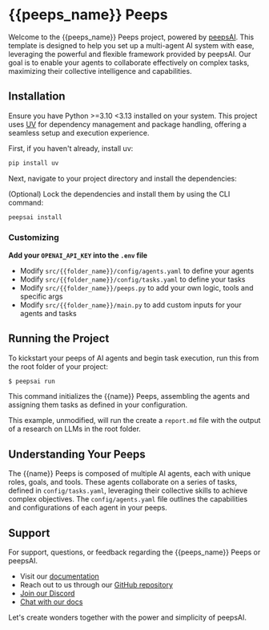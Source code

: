 # {{peeps_name}} Peeps

Welcome to the {{peeps_name}} Peeps project, powered by [peepsAI](https://peepsai.com). This template is designed to help you set up a multi-agent AI system with ease, leveraging the powerful and flexible framework provided by peepsAI. Our goal is to enable your agents to collaborate effectively on complex tasks, maximizing their collective intelligence and capabilities.

## Installation

Ensure you have Python >=3.10 <3.13 installed on your system. This project uses [UV](https://docs.astral.sh/uv/) for dependency management and package handling, offering a seamless setup and execution experience.

First, if you haven't already, install uv:

```bash
pip install uv
```

Next, navigate to your project directory and install the dependencies:

(Optional) Lock the dependencies and install them by using the CLI command:
```bash
peepsai install
```
### Customizing

**Add your `OPENAI_API_KEY` into the `.env` file**

- Modify `src/{{folder_name}}/config/agents.yaml` to define your agents
- Modify `src/{{folder_name}}/config/tasks.yaml` to define your tasks
- Modify `src/{{folder_name}}/peeps.py` to add your own logic, tools and specific args
- Modify `src/{{folder_name}}/main.py` to add custom inputs for your agents and tasks

## Running the Project

To kickstart your peeps of AI agents and begin task execution, run this from the root folder of your project:

```bash
$ peepsai run
```

This command initializes the {{name}} Peeps, assembling the agents and assigning them tasks as defined in your configuration.

This example, unmodified, will run the create a `report.md` file with the output of a research on LLMs in the root folder.

## Understanding Your Peeps

The {{name}} Peeps is composed of multiple AI agents, each with unique roles, goals, and tools. These agents collaborate on a series of tasks, defined in `config/tasks.yaml`, leveraging their collective skills to achieve complex objectives. The `config/agents.yaml` file outlines the capabilities and configurations of each agent in your peeps.

## Support

For support, questions, or feedback regarding the {{peeps_name}} Peeps or peepsAI.
- Visit our [documentation](https://docs.peepsai.com)
- Reach out to us through our [GitHub repository](https://github.com/joaomdmoura/peepsai)
- [Join our Discord](https://discord.com/invite/X4JWnZnxPb)
- [Chat with our docs](https://chatg.pt/DWjSBZn)

Let's create wonders together with the power and simplicity of peepsAI.
